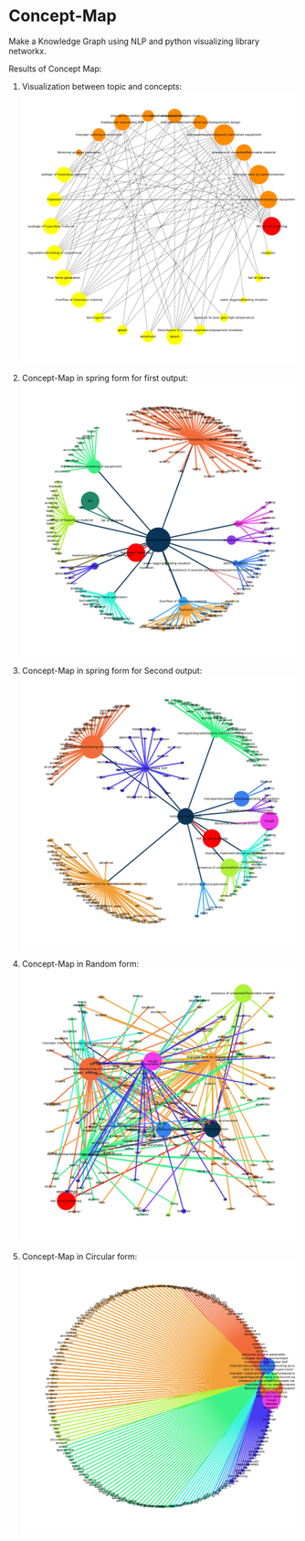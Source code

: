 # Concept-Map
Make a Knowledge Graph using NLP and python visualizing library networkx.

Results of Concept Map:

1. Visualization between topic and concepts:
 ![](Between%20topic%20and%20concept.png)

2. Concept-Map in spring form for first output:
 ![](Spring%20Form.png)

3. Concept-Map in spring form for Second output:
 ![](Spring%20Form%202.png)
 
4. Concept-Map in Random form:
 ![](Random%20Form.png)

5. Concept-Map in Circular form:
 ![](circular_form.png)

